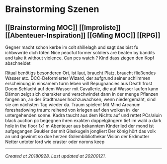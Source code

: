 # Brainstorming Szenen
 [[Brainstorming MOC]] [[Improliste]] [[Abenteuer-Inspiration]] [[GMing MOC]] [[RPG]] 
---


Gegner macht schon kerbe im colt shillelagh und sagt das bist fu ichbwwrde dich töten
Nice peacful former soldiers are beaten by bandits and take it without violence. Can pcs watch ?
Kind dass ziegen den Kopf abschneidet


Ritual benötigs besonderen Ort, ist laut, braucht Platz, braucht fließendes Wasser etc.
DCC-Deformierter Wizard, der aufgrund seiner schlimmen erscheinung in einsamem turm leben will
Repugnancies aus Death frost Doom
Schlacht auf dem Wasser mit Cavallerie, die auf Wasser laufen kann
Dämon zeigt sich charakter und verschwindet dann in der menge
Pflanzen fangen an, an der Stadtmauer hochzuwachsen, wenn niedergemäht, sind sie am nächsten Tag wieder da.
Traum spielen! Mit Mind Arcanum
foreshadowing traum: reihend von kriegen auf den wolken in  der untergehenden sonne.
Kadra taucht aus dem Nichts auf und rettet PCs/aluin
black auction
pc begegnen ihren exakten doppelgängern tief im wald
a dark hole in the floor 1x1 m 
Abenteuer aus bekanntem Kinderlied der mond ist aufgegangen 
Gaukler der mit Glaskugeln jongliert 
Der könig hört das volk an und gewinnt so doe herzen
Golembibliothekar
Vision der Erdmutter
Netter untoter lord wie craster oder norons keep

---

_Created at 20180928._
_Last updated at 20200121._




